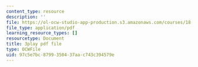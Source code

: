 ```yaml
---
content_type: resource
description: ''
file: https://ol-ocw-studio-app-production.s3.amazonaws.com/courses/18-01sc-single-variable-calculus-fall-2010/97c5e7bc8799350437aac743c394579e_BGE3wb7H2PA.pdf
file_type: application/pdf
learning_resource_types: []
resourcetype: Document
title: 3play pdf file
type: OCWFile
uid: 97c5e7bc-8799-3504-37aa-c743c394579e
---
```

